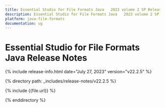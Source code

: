 ```yaml
---
title: Essential Studio for File Formats Java   2023 volume 2 SP Release Release Notes  
description: Essential Studio for File Formats Java   2023 volume 2 SP Release Release Notes  
platform: java-file-formats
documentation: ug
---
```


# Essential Studio for File Formats Java    Release Notes  

{% include release-info.html date="July 27, 2023"  version="v22.2.5" %} 

{% directory path: _includes/release-notes/v22.2.5 %}

{% include {{file.url}} %}

{% enddirectory %}